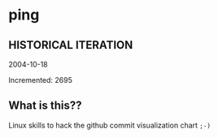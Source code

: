 # ping

## HISTORICAL ITERATION
2004-10-18

Incremented: 2695

## What is this?? 
Linux skills to hack the github commit visualization chart `;-)`
